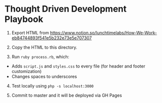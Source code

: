 # Thought Driven Development Playbook

1. Export HTML from
   https://www.notion.so/lunchtimelabs/How-We-Work-eb84744893f541e5b232e73e5e707307

2. Copy the HTML to this directory.

3. Run `ruby process.rb`, which:

- Adds `script.js` and `styles.css` to every file (for header and footer customization)
- Changes spaces to underscores

4. Test locally using `php -s localhost:3000`

5. Commit to master and it will be deployed via GH Pages
